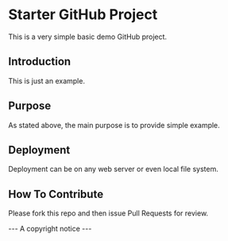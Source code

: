 # Starter GitHub Project

This is a very simple basic demo GitHub project.

## Introduction

This is just an example.

## Purpose

As stated above, the main purpose is to provide simple example.

## Deployment

Deployment can be on any web server or even local file system.

## How To Contribute

Please fork this repo and then issue Pull Requests for review.

--- A copyright notice ---
